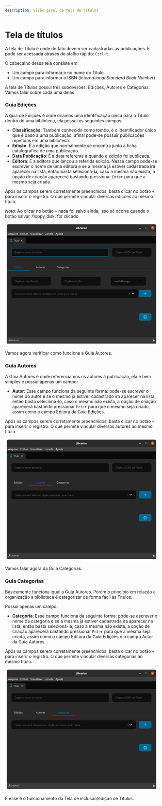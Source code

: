 ```yaml
---
description: Visão geral da tela de títulos
---
```


# Tela de títulos

A tela de Título é onde de fato devem ser cadastradas as publicações. E pode ser acessada através do atalho rápido: `Ctrl+t`.

O cabeçalho dessa tela consiste em:

* Um campo para informar o no nome do Título
* Um campo para informar o ISBN (_International Standard Book Number_)

A tela de Títulos possui três subdivisões: Edições, Autores e Categorias. Vamos falar sobre cada uma delas

### Guia Edições

A guia de Edições é onde criamos uma identificação única para o Título dentro de uma biblioteca, ela possui os seguintes campos:

* **Classificação**: Também conhecido como tombo, é o identificador único que é dado a uma publicação, afinal pode-se possuir publicações repetidas em uma biblioteca.
* **Edição**: É a edição que normalmente se encontra junto a ficha catalográfica de uma publicação.
* **Data Publicação**: É a data referente a quando e edição foi publicada.
* **Editora**: É a editora que lançou a referida edição. Nesse campo pode-se escrever o nome de uma editora e se a mesma já estiver cadastrada irá aparecer na lista, então basta selecioná-la, caso a mesma não exista, a opção de criação aparecerá bastando pressionar `Enter` para que a mesma seja criada.

Após os campos serem corretamente preenchidos, basta clicar no botão `+` para inserir o registro. O que permite vincular diversas edições ao mesmo título.



_Nota:_ Ao clicar no botão `+` nada foi salvo ainda, isso só ocorre quando o botão salvar :floppy\_disk: for clicado.

![Tela de Títulos com Guia de Edições](../.gitbook/assets/librarian-title-edition.png)

Vamos agora verificar como funciona a Guia Autores.

### Guia Autores

A Guia Autores é onde referenciamos os autores à publicação, ela é bem simples e possui apenas um campo:

* **Autor**: Esse campo funciona da seguinte forma: pode-se escrever o nome do autor e se o mesmo já estiver cadastrado irá aparecer na lista, então basta selecioná-lo, caso o mesmo não exista, a opção de criação aparecerá bastando pressionar `Enter` para que o mesmo seja criado, assim como o campo Editora da Guia Edições.

Após os campos serem corretamente preenchidos, basta clicar no botão `+` para inserir o registro.  O que permite vincular diversos autores ao mesmo título.

![Tela de Títulos com Guia de Autores](<../.gitbook/assets/librarian-title-authors (1).png>)

Vamos falar agora da Guia Categorias.

### Guia Categorias

Basicamente funciona igual a Guia Autores. Porém o princípio em relação a organização a biblioteca é categorizar de forma fácil as Títulos.

Possui apenas um campo:

* **Categoria**: Esse campo funciona da seguinte forma: pode-se escrever o nome da categoria e se a mesma já estiver cadastrada irá aparecer na lista, então basta selecioná-la, caso a mesma não exista, a opção de criação aparecerá bastando pressionar `Enter` para que a mesma seja criada, assim como o campo Editora da Guia Edições e o campo Autor da Guia Autores.

Após os campos serem corretamente preenchidos, basta clicar no botão `+` para inserir o registro.  O que permite vincular diversas categorias ao mesmo título.

![Tela de Títulos com Guia de Categorias](../.gitbook/assets/librarian-title-category.png)

E esse é o funcionamento da Tela de inclusão/edição de Títulos.
